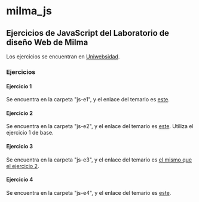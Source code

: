 # milma_js #

## Ejercicios de JavaScript del Laboratorio de diseño Web de Milma ##

Los ejercicios se encuentran en [Uniwebsidad](https://uniwebsidad.com/libros/javascript "Uniwebsidad").

### Ejercicios ###

#### Ejercicio 1 ####

Se encuentra en la carpeta "js-e1", y el enlace del temario es [este](https://uniwebsidad.com/libros/javascript/capitulo-2 "Uniwebsidad capítulo 2").

#### Ejercicio 2 ####

Se encuentra en la carpeta "js-e2", y el enlace del temario es [este](https://uniwebsidad.com/libros/javascript/capitulo-3/tipos-de-variables "Uniwebsidad capítulo 2/tipos-de-variables"). Utiliza el ejercicio 1 de base.

#### Ejercicio 3 ####

Se encuentra en la carpeta "js-e3", y el enlace del temario es [el mismo que el ejercicio 2](https://uniwebsidad.com/libros/javascript/capitulo-3/tipos-de-variables "Uniwebsidad capítulo 2/tipos-de-variables").

#### Ejercicio 4 ####

Se encuentra en la carpeta "js-e4", y el enlace del temario es [este](https://uniwebsidad.com/libros/javascript/capitulo-3/operadores "Uniwebsidad capítulo 3/operadores").

